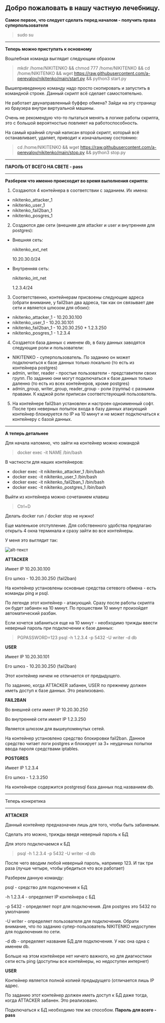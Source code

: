 **Добро пожаловать в нашу частную лечебницу.**
---

**Самое первое, что следует сделать перед началом - получить права суперпользователя**

> sudo su

---

**Теперь можно приступать к основному**

Вошлебная команда выглядит следующим образом
> mkdir /home/NIKITENKO && chmod 777 /home/NIKITENKO && cd /home/NIKITENKO && wget https://raw.githubusercontent.com/a-perevalov/nikitenko/main/start.py && python3 start.py

Вышеприведенную команду надо просто скопировать и запустить в командной строке. Данный скрипт всё сделает самостоятельно.

Не работает двунаправленный буффер обмена? Зайди на эту страницу из браузера внутри виртуальной машины.

Очень не рекомендую что-то пытаться менять в логике работы скрипта, это с большой вероятностью повлияет на работоспособность.

На самый крайний случай написан второй скрипт, который всё останавливает, удаляет, приводит к изначальному состоянию:
> cd /home/NIKITENKO && wget https://raw.githubusercontent.com/a-perevalov/nikitenko/main/stop.py && python3 stop.py

---

**ПАРОЛЬ ОТ ВСЕГО НА СВЕТЕ - pass**

---

**Разберем что именно происходит во время выполнения скрипта:**

1. Создаются 4 контейнера в соответствии с заданием. Их имена:
  - nikitenko_attacker_1
  - nikitenko_user_1
  - nikitenko_fail2ban_1
  - nikitenko_posgres_1

2. Создаются две сети (внешняя для attacker и user и внутренняя для postgres):
  - Внешняя сеть:

      nikitenko_ext_net

      10.20.30.0/24

  - Внутренняя сеть:

     nikitenko_int_net

      1.2.3.4/24

3. Соответственно, контейнерам присвоены следующие адреса (обрати внимание, у fail2ban два адреса, так как он связывает две сети и является шлюзом для обоих):
  - nikitenko_attacker_1 - 10.20.30.100
  - nikitenko_user_1 - 10.20.30.101
  - nikitenko_fail2ban_1 - 10.20.30.250 + 1.2.3.250
  - nikitenko_posgres_1 - 1.2.3.4

4. Создается база данных с именем db, в базу данных заводятся следующие роли и пользователи:
  - NIKITENKO - суперпользователь. По заданию он может подключиться к базе данных только локально (то есть из контейнера postgres)
  - admin, writer, reader - простые пользователи - представители своих групп. По заданию они могут подключаться к базе данных только даленно (то есть из всех контейнеров, кроме postgres)
  - admin_group, writer_group, reader_group - роли (группы) с разными правами. К каджой роли приписан соответствующий пользователь.

5. На контейнере fail2ban установлен и настроен одноименный софт. После трех неверных попыток входа в базу данных атакующий контейнер блокируется по IP на 10 минут и не может подключаться к контейнеру с базой данных. 

---

**А теперь детальнее**

Для начала напомню, что зайти на контейнер можно командой
> docker exec -it NAME /bin/bash

В частности для наших контейнеров:
  - docker exec -it nikitenko_attacker_1 /bin/bash
  - docker exec -it nikitenko_user_1 /bin/bash
  - docker exec -it nikitenko_fail2ban_1 /bin/bash
  - docker exec -it nikitenko_postgres_1 /bin/bash

Выйти из контейнера можно сочетанием клавиш
> Ctrl+D

Делать docker run / docker stop не нужно!

Еще маленькое отступление. Для собственного удобства предлагаю открыть 4 окна терминала и сразу зайти во все контейнеры.

У меня это выглядит так:

![alt-текст](https://clip2net.com/clip/m297191/224f9-clip-53kb.png?nocache=1)

**ATTACKER**

Имеет IP 10.20.30.100

Его шлюз - 10.20.30.250 (fail2ban)

На контейнер установлены основные средства сетевого обмена - есть команды ping и psql.

По легенде этот контейнер - атакующий. Сразу после работы скрипта он будет забанен на 10 минут. По прошествии 10 минут произойдет автоматический разбан.

Если хочется забаниться еще на 10 минут - необходимо трижды ввести неверный пароль при подключении к базе данных:
> PGPASSWORD=123 psql -h 1.2.3.4 -p 5432 -U writer -d db

**USER**

Имеет IP 10.20.30.101

Его шлюз - 10.20.30.250 (fail2ban)

Этот контейнер ничем не отличается от предыдущего.

По заданию, когда ATTACKER забанен, USER по прежнему должен иметь доступ к базе данных. Это реализовано.

**FAIL2BAN**

Во внешней сети имеет IP 10.20.30.250

Во внутренней сети имеет IP 1.2.3.250

Является шлюзом для вышеупомянутых сетей.

На контейнер установлено средство блокировки fail2ban. Данное средство читает логи postgres и блокирует за 3+ неудачных попытки ввода пароля средствами iptables.

**POSTGRES**

Имеет IP 1.2.3.4

Его шлюз - 1.2.3.250

На контейнере содержится postgresql база данных под названием db.

---

Теперь конкретика

---

**ATTACKER**

Данный контейнер предназначен лишь для того, чтобы быть забаненым.

Сделать это можно, трижды введя неверный пароль к БД

Для этого подключаемся к БД

> psql -h 1.2.3.4 -p 5432 -U writer -d db

После чего вводим любой неверный пароль, например 123. И так три раза (лучше четыре, чтобы убедиться что все работает)

Разберем данную команду:

psql - средство для подключения к БД

-h 1.2.3.4 - определяет IP контейнера с БД

-p 5432 - определяет порт для подключения. Для postgres это 5432 по умолчанию

-U writer - определяет пользователя для подключения. Обрати внимание, что по заданию супер-пользователь NIKITENKO недоступен для подключения по сети.

-d db - определяет название БД для подключения. У нас она одна с именем db.

Больше на этом контейнере нет ничего важного, но для диагностики сети есть ping (доступны все контейнеры, но недоступен интернет)

**USER**

Контейнер является полной копией предыдущего (отличается лишь IP адрес.

По заданию этот контейнер должен иметь доступ к БД даже тогда, когда ATTACKER забанен. Это реализовано.

Подключаться к БД необходимо тем же способом. **Пароль для всего - pass**

